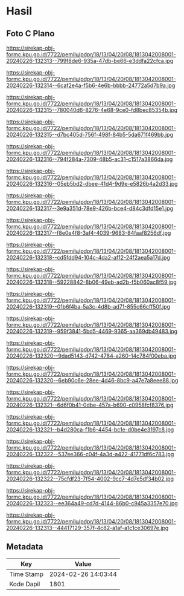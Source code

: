 # Hasil

## Foto C Plano

https://sirekap-obj-formc.kpu.go.id/7722/pemilu/pdpr/18/13/04/20/08/1813042008001-20240226-132313--799f8de6-935a-47db-be66-e3ddfa22cfca.jpg

https://sirekap-obj-formc.kpu.go.id/7722/pemilu/pdpr/18/13/04/20/08/1813042008001-20240226-132314--6caf2e4a-f5b6-4e6b-bbbb-24772a5d7b9a.jpg

https://sirekap-obj-formc.kpu.go.id/7722/pemilu/pdpr/18/13/04/20/08/1813042008001-20240226-132315--780040d6-8276-4e68-9ce0-fd8bec85354b.jpg

https://sirekap-obj-formc.kpu.go.id/7722/pemilu/pdpr/18/13/04/20/08/1813042008001-20240226-132315--d7bc405d-756f-498f-84b5-5da671f469bb.jpg

https://sirekap-obj-formc.kpu.go.id/7722/pemilu/pdpr/18/13/04/20/08/1813042008001-20240226-132316--794f284a-7309-48b5-ac31-c1517a3866da.jpg

https://sirekap-obj-formc.kpu.go.id/7722/pemilu/pdpr/18/13/04/20/08/1813042008001-20240226-132316--05eb5bd2-dbee-41d4-9d9e-e5826b4a2d33.jpg

https://sirekap-obj-formc.kpu.go.id/7722/pemilu/pdpr/18/13/04/20/08/1813042008001-20240226-132317--3e9a351d-78e9-426b-bce4-d84c3dfd15e1.jpg

https://sirekap-obj-formc.kpu.go.id/7722/pemilu/pdpr/18/13/04/20/08/1813042008001-20240226-132317--f8e0e4f8-3af4-4039-9683-84faaf8256df.jpg

https://sirekap-obj-formc.kpu.go.id/7722/pemilu/pdpr/18/13/04/20/08/1813042008001-20240226-132318--cd5fdd94-104c-4da2-af12-24f2aea5a17d.jpg

https://sirekap-obj-formc.kpu.go.id/7722/pemilu/pdpr/18/13/04/20/08/1813042008001-20240226-132318--59228842-8b06-49eb-ad2b-f5b060ac8f59.jpg

https://sirekap-obj-formc.kpu.go.id/7722/pemilu/pdpr/18/13/04/20/08/1813042008001-20240226-132319--01b6f4ba-5a3c-4d8b-ad71-855c66cff50f.jpg

https://sirekap-obj-formc.kpu.go.id/7722/pemilu/pdpr/18/13/04/20/08/1813042008001-20240226-132319--959f3841-5bd5-4469-9365-aa369db49483.jpg

https://sirekap-obj-formc.kpu.go.id/7722/pemilu/pdpr/18/13/04/20/08/1813042008001-20240226-132320--9dad5143-d742-4784-a260-14c784f00eba.jpg

https://sirekap-obj-formc.kpu.go.id/7722/pemilu/pdpr/18/13/04/20/08/1813042008001-20240226-132320--6eb90c6e-28ee-4d46-8bc9-a47e7a8eee88.jpg

https://sirekap-obj-formc.kpu.go.id/7722/pemilu/pdpr/18/13/04/20/08/1813042008001-20240226-132321--6d6f0b41-0dbe-457a-b690-c0958fcf8376.jpg

https://sirekap-obj-formc.kpu.go.id/7722/pemilu/pdpr/18/13/04/20/08/1813042008001-20240226-132321--b4d280ca-f1b6-4454-bc1e-d0be4e3197c8.jpg

https://sirekap-obj-formc.kpu.go.id/7722/pemilu/pdpr/18/13/04/20/08/1813042008001-20240226-132322--537ee366-c04f-4a3d-a422-41771df6c783.jpg

https://sirekap-obj-formc.kpu.go.id/7722/pemilu/pdpr/18/13/04/20/08/1813042008001-20240226-132322--75cfdf23-7f54-4002-9cc7-4d7e5df34b02.jpg

https://sirekap-obj-formc.kpu.go.id/7722/pemilu/pdpr/18/13/04/20/08/1813042008001-20240226-132323--ee364a49-cd7d-4144-86b0-c945a3357e70.jpg

https://sirekap-obj-formc.kpu.go.id/7722/pemilu/pdpr/18/13/04/20/08/1813042008001-20240226-132313--44417129-357f-4c82-a1af-a1c1ce30697e.jpg


## Metadata

| Key        | Value               |
| ---------- | ------------------- |
| Time Stamp | 2024-02-26 14:03:44 |
| Kode Dapil | 1801                |



